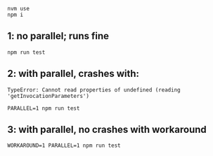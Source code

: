 ```
nvm use
npm i
```
## 1: no parallel; runs fine
```
npm run test
```

## 2: with parallel, crashes with:
```
TypeError: Cannot read properties of undefined (reading 'getInvocationParameters')
```
```
PARALLEL=1 npm run test
```
## 3: with parallel, no crashes with workaround
```
WORKAROUND=1 PARALLEL=1 npm run test
```